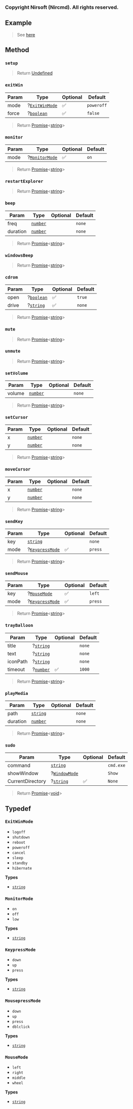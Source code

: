 ### Copyright Nirsoft (Nircmd). All rights reserved.

## Example

> See [here](https://github.com/aiko-chan-ai/node-win-dialog/blob/main/test/wintool.js)
## Method

### `setup`

> Return
> [Undefined]()

### `exitWin`

| Param | Type | Optional | Default |
| --- | --- | --- | --- |
| mode | ?[`ExitWinMode`](#ExitWinMode) | ✅ | `poweroff` |
| force | ?[`boolean`](https://developer.mozilla.org/en-US/docs/Web/JavaScript/Reference/Global_Objects/Boolean) | ✅ | `false` |

> Return
> [Promise](https://developer.mozilla.org/en-US/docs/Web/JavaScript/Reference/Global_Objects/Promise)<[string](https://developer.mozilla.org/en-US/docs/Web/JavaScript/Reference/Global_Objects/String)>

### `monitor`

| Param | Type | Optional | Default |
| --- | --- | --- | --- |
| mode | ?[`MonitorMode`](#MonitorMode) | ✅ | `on` |

> Return
> [Promise](https://developer.mozilla.org/en-US/docs/Web/JavaScript/Reference/Global_Objects/Promise)<[string](https://developer.mozilla.org/en-US/docs/Web/JavaScript/Reference/Global_Objects/String)>

### `restartExplorer`

> Return
> [Promise](https://developer.mozilla.org/en-US/docs/Web/JavaScript/Reference/Global_Objects/Promise)<[string](https://developer.mozilla.org/en-US/docs/Web/JavaScript/Reference/Global_Objects/String)>

### `beep`

| Param | Type | Optional | Default |
| --- | --- | --- | --- |
| freq | [`number`](https://developer.mozilla.org/en-US/docs/Web/JavaScript/Reference/Global_Objects/Number) |  | `none` |
| duration | [`number`](https://developer.mozilla.org/en-US/docs/Web/JavaScript/Reference/Global_Objects/Number) |  | `none` |

> Return
> [Promise](https://developer.mozilla.org/en-US/docs/Web/JavaScript/Reference/Global_Objects/Promise)<[string](https://developer.mozilla.org/en-US/docs/Web/JavaScript/Reference/Global_Objects/String)>

### `windowsBeep`

> Return
> [Promise](https://developer.mozilla.org/en-US/docs/Web/JavaScript/Reference/Global_Objects/Promise)<[string](https://developer.mozilla.org/en-US/docs/Web/JavaScript/Reference/Global_Objects/String)>

### `cdrom`

| Param | Type | Optional | Default |
| --- | --- | --- | --- |
| open | ?[`boolean`](https://developer.mozilla.org/en-US/docs/Web/JavaScript/Reference/Global_Objects/Boolean) | ✅ | `true` |
| drive | ?[`string`](https://developer.mozilla.org/en-US/docs/Web/JavaScript/Reference/Global_Objects/String) | ✅ | `none` |

> Return
> [Promise](https://developer.mozilla.org/en-US/docs/Web/JavaScript/Reference/Global_Objects/Promise)<[string](https://developer.mozilla.org/en-US/docs/Web/JavaScript/Reference/Global_Objects/String)>

### `mute`

> Return
> [Promise](https://developer.mozilla.org/en-US/docs/Web/JavaScript/Reference/Global_Objects/Promise)<[string](https://developer.mozilla.org/en-US/docs/Web/JavaScript/Reference/Global_Objects/String)>
### `unmute`

> Return
> [Promise](https://developer.mozilla.org/en-US/docs/Web/JavaScript/Reference/Global_Objects/Promise)<[string](https://developer.mozilla.org/en-US/docs/Web/JavaScript/Reference/Global_Objects/String)>
### `setVolume`

| Param | Type | Optional | Default |
| --- | --- | --- | --- |
| volume | [`number`](https://developer.mozilla.org/en-US/docs/Web/JavaScript/Reference/Global_Objects/Number) |  | `none` |

> Return
> [Promise](https://developer.mozilla.org/en-US/docs/Web/JavaScript/Reference/Global_Objects/Promise)<[string](https://developer.mozilla.org/en-US/docs/Web/JavaScript/Reference/Global_Objects/String)>

### `setCursor`

| Param | Type | Optional | Default |
| --- | --- | --- | --- |
| x | [`number`](https://developer.mozilla.org/en-US/docs/Web/JavaScript/Reference/Global_Objects/Number) |  | `none` |
| y | [`number`](https://developer.mozilla.org/en-US/docs/Web/JavaScript/Reference/Global_Objects/Number) |  | `none` |

> Return
> [Promise](https://developer.mozilla.org/en-US/docs/Web/JavaScript/Reference/Global_Objects/Promise)<[string](https://developer.mozilla.org/en-US/docs/Web/JavaScript/Reference/Global_Objects/String)>

### `moveCursor`

| Param | Type | Optional | Default |
| --- | --- | --- | --- |
| x | [`number`](https://developer.mozilla.org/en-US/docs/Web/JavaScript/Reference/Global_Objects/Number) |  | `none` |
| y | [`number`](https://developer.mozilla.org/en-US/docs/Web/JavaScript/Reference/Global_Objects/Number) |  | `none` |

> Return
> [Promise](https://developer.mozilla.org/en-US/docs/Web/JavaScript/Reference/Global_Objects/Promise)<[string](https://developer.mozilla.org/en-US/docs/Web/JavaScript/Reference/Global_Objects/String)>

### `sendKey`

| Param | Type | Optional | Default |
| --- | --- | --- | --- |
| key | [`string`](https://developer.mozilla.org/en-US/docs/Web/JavaScript/Reference/Global_Objects/String) |  | `none` |
| mode | ?[`KeypressMode`](#KeypressMode) |  ✅  | `press` |

> Return
> [Promise](https://developer.mozilla.org/en-US/docs/Web/JavaScript/Reference/Global_Objects/Promise)<[string](https://developer.mozilla.org/en-US/docs/Web/JavaScript/Reference/Global_Objects/String)>

### `sendMouse`

| Param | Type | Optional | Default |
| --- | --- | --- | --- |
| key | ?[`MouseMode`](#MouseMode) |  ✅ | `left` |
| mode | ?[`KeypressMode`](#KeypressMode) |  ✅ | `press` |

> Return
> [Promise](https://developer.mozilla.org/en-US/docs/Web/JavaScript/Reference/Global_Objects/Promise)<[string](https://developer.mozilla.org/en-US/docs/Web/JavaScript/Reference/Global_Objects/String)>

### `trayBalloon`

| Param | Type | Optional | Default |
| --- | --- | --- | --- |
| title | ?[`string`](https://developer.mozilla.org/en-US/docs/Web/JavaScript/Reference/Global_Objects/String) |  | `none` | 
| text | ?[`string`](https://developer.mozilla.org/en-US/docs/Web/JavaScript/Reference/Global_Objects/String) |  | `none` |
| iconPath | ?[`string`](https://developer.mozilla.org/en-US/docs/Web/JavaScript/Reference/Global_Objects/String) |  | `none` |
| timeout | ?[`number`](https://developer.mozilla.org/en-US/docs/Web/JavaScript/Reference/Global_Objects/Number) | ✅ | `1000` |

> Return
> [Promise](https://developer.mozilla.org/en-US/docs/Web/JavaScript/Reference/Global_Objects/Promise)<[string](https://developer.mozilla.org/en-US/docs/Web/JavaScript/Reference/Global_Objects/String)>

### `playMedia`

| Param | Type | Optional | Default |
| --- | --- | --- | --- |
| path | [`string`](https://developer.mozilla.org/en-US/docs/Web/JavaScript/Reference/Global_Objects/String) |  | `none` |
| duration | [`number`](https://developer.mozilla.org/en-US/docs/Web/JavaScript/Reference/Global_Objects/Number) |  | `none` |

> Return
> [Promise](https://developer.mozilla.org/en-US/docs/Web/JavaScript/Reference/Global_Objects/Promise)<[string](https://developer.mozilla.org/en-US/docs/Web/JavaScript/Reference/Global_Objects/String)>

### `sudo`

| Param | Type | Optional | Default |
| --- | --- | --- | --- |
| command | [`string`](https://developer.mozilla.org/en-US/docs/Web/JavaScript/Reference/Global_Objects/String) |  | `cmd.exe` |
| showWindow | ?[`WindowMode`](https://github.com/aiko-chan-ai/node-win-dialog#WindowMode) |  | `Show` | Window Mode |
| CurrentDirectory | ?[`string`](https://developer.mozilla.org/en-US/docs/Web/JavaScript/Reference/Global_Objects/String) | ✅ | `None` |


> Return
> [Promise](https://developer.mozilla.org/en-US/docs/Web/JavaScript/Reference/Global_Objects/Promise)<[void](#)>

## Typedef

### `ExitWinMode`

+ `logoff`
+ `shutdown`
+ `reboot`
+ `poweroff`
+ `cancel`
+ `sleep`
+ `standby`
+ `hibernate`

**Types** 
+ [`string`](https://developer.mozilla.org/en-US/docs/Web/JavaScript/Reference/Global_Objects/String)


### `MonitorMode`

+ `on`
+ `off`
+ `low`

**Types**
+ [`string`](https://developer.mozilla.org/en-US/docs/Web/JavaScript/Reference/Global_Objects/String)

### `KeypressMode`

+ `down`
+ `up`
+ `press`

**Types**
+ [`string`](https://developer.mozilla.org/en-US/docs/Web/JavaScript/Reference/Global_Objects/String)

### `MousepressMode`

+ `down`
+ `up`
+ `press`
+ `dblclick`

**Types**
+ [`string`](https://developer.mozilla.org/en-US/docs/Web/JavaScript/Reference/Global_Objects/String)

### `MouseMode`

+ `left`
+ `right`
+ `middle`
+ `wheel`

**Types**
+ [`string`](https://developer.mozilla.org/en-US/docs/Web/JavaScript/Reference/Global_Objects/String)